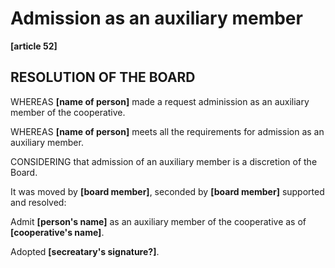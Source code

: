 ﻿Admission as an auxiliary member
================================

**[article 52]**

RESOLUTION OF THE BOARD
-----------------------

WHEREAS **[name of person]** made a request adminission as an auxiliary member
of the cooperative.

WHEREAS **[name of person]** meets all the requirements for admission as an
auxiliary member.

CONSIDERING that admission of an auxiliary member is a discretion of the Board.

It was moved by **[board member]**, seconded by **[board member]** supported
and resolved:

Admit **[person's name]** as an auxiliary member of the cooperative as of
**[cooperative's name]**.


Adopted **[secreatary's signature?]**.
